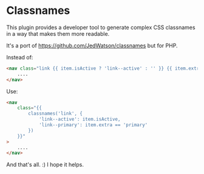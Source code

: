 # Classnames

This plugin provides a developer tool to generate complex CSS classnames in a
way that makes them more readable.

It's a port of https://github.com/JedWatson/classnames but for PHP.

Instead of:

```html
<nav class="link {{ item.isActive ? 'link--active' : '' }} {{ item.extra == 'primary' ? 'link--primary' : '' }}">
    ....
</nav>
```

Use:

```html
<nav
    class="{{
        classnames('link', {
            'link--active': item.isActive,
            'link--primary': item.extra == 'primary'
        })
    }}"
>
    ....
</nav>
```

And that's all. :) I hope it helps.
